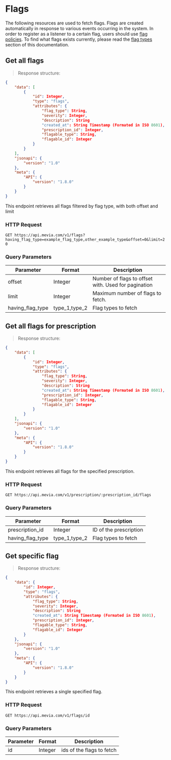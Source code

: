 # Flags
The following resources are used to fetch flags. Flags are created automatically in response to various events occurring in the system. In order to register as a listener to a certain flag, users should use <a href='#flag-policies'>flag policies</a>. To find what flags exists currently, please read the <a href='/#flag-types'>flag types</a> section of this documentation.

## Get all flags

> Response structure:

```json
{
    "data": [
        {
            "id": Integer,
            "type": "flags",
            "attributes": {
                "flag_type": String,
                "severity": Integer,
                "description": String
                "created_at": String Timestamp (Formated in ISO 8601),
                "prescription_id": Integer,
                "flagable_type": String,
                "flagable_id": Integer
            }
        }
    ],
    "jsonapi": {
        "version": "1.0"
    },
    "meta": {
        "API": {
            "version": "1.8.0"
        }
    }
}
```

This endpoint retrieves all flags filtered by flag type, with both offset and limit

### HTTP Request

`GET https://api.mevia.com/v1/flags?having_flag_type=example_flag_type,other_example_type&offset=0&limit=20`

### Query Parameters
Parameter        | Format         | Description
---------        | -------        | -----------
offset           | Integer        | Number of flags to offset with. Used for pagination
limit            | Integer        | Maximum number of flags to fetch.
having_flag_type | type_1,type_2  | Flag types to fetch

## Get all flags for prescription

> Response structure:

```json
{
    "data": [
        {
            "id": Integer,
            "type": "flags",
            "attributes": {
                "flag_type": String,
                "severity": Integer,
                "description": String
                "created_at": String Timestamp (Formated in ISO 8601),
                "prescription_id": Integer,
                "flagable_type": String,
                "flagable_id": Integer
            }
        }
    ],
    "jsonapi": {
        "version": "1.0"
    },
    "meta": {
        "API": {
            "version": "1.8.0"
        }
    }
}
```

This endpoint retrieves all flags for the specified prescription.

### HTTP Request

`GET https://api.mevia.com/v1/prescription/:prescription_id/flags`

### Query Parameters
Parameter        | Format        | Description
---------        | -------       | -----------
prescription_id  | Integer       | ID of the prescription
having_flag_type | type_1,type_2 | Flag types to fetch

## Get specific flag

> Response structure:

```json
{
    "data": {
        "id": Integer,
        "type": "flags",
        "attributes": {
            "flag_type": String,
            "severity": Integer,
            "description": String
            "created_at": String Timestamp (Formated in ISO 8601),
            "prescription_id": Integer,
            "flagable_type": String,
            "flagable_id": Integer
        }
    },
    "jsonapi": {
        "version": "1.0"
    },
    "meta": {
        "API": {
            "version": "1.8.0"
        }
    }
}
```

This endpoint retrieves a single specified flag.

### HTTP Request

`GET https://api.mevia.com/v1/flags/id`

### Query Parameters
Parameter | Format  | Description
--------- | ------- | -----------
id        | Integer | ids of the flags to fetch

